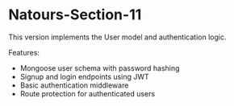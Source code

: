 ﻿# Natours-Section-11

This version implements the User model and authentication logic.

Features:
- Mongoose user schema with password hashing
- Signup and login endpoints using JWT
- Basic authentication middleware
- Route protection for authenticated users
